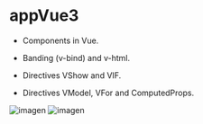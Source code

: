 # appVue3

- Components in Vue.

- Banding (v-bind) and v-html.

- Directives VShow and VIF.

- Directives VModel, VFor and ComputedProps.

![imagen](https://user-images.githubusercontent.com/113030390/230447911-165a4ce2-1503-4f55-8097-cfaf21348397.png)
![imagen](https://user-images.githubusercontent.com/113030390/230456504-64437f5c-37d7-4b82-a279-a42a81208857.png)


